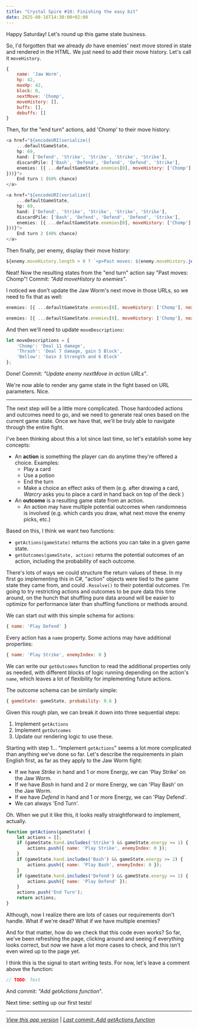 ```yaml
---
title: "Crystal Spire #10: Finishing the easy bit"
date: 2025-08-16T14:30:00+02:00
---
```


Happy Saturday! Let's round up this game state business.

So, I'd forgotten that we already _do_ have enemies' next move stored in state and rendered in the HTML. We just need to add their move history. Let's call it `moveHistory`.

```js
{
    name: 'Jaw Worm',
    hp: 42,
    maxHp: 42,
    block: 0,
    nextMove: 'Chomp',
    moveHistory: [],
    buffs: [],
    debuffs: []
}
```

Then, for the "end turn" actions, add 'Chomp' to their move history:

```js
<a href="${encodeURI(serialize({
    ...defaultGameState,
    hp: 69,
    hand: ['Defend', 'Strike', 'Strike', 'Strike', 'Strike'],
    discardPile: ['Bash', 'Defend', 'Defend', 'Defend', 'Strike'],
    enemies: [{ ...defaultGameState.enemies[0], moveHistory: ['Chomp'] }]
}))}">
    End turn 1 (60% chance)
</a>
```

```js
<a href="${encodeURI(serialize({
    ...defaultGameState,
    hp: 69,
    hand: ['Defend', 'Strike', 'Strike', 'Strike', 'Strike'],
    discardPile: ['Bash', 'Defend', 'Defend', 'Defend', 'Strike'],
    enemies: [{ ...defaultGameState.enemies[0], moveHistory: ['Chomp'] }]
}))}">
    End turn 2 (40% chance)
</a>
```

Then finally, per enemy, display their move history:

```js
${enemy.moveHistory.length > 0 ? `<p>Past moves: ${enemy.moveHistory.join(', ')}</p>` : ''}
```

Neat! Now the resulting states from the "end turn" action say "Past moves: Chomp"! Commit: _"Add moveHistory to enemies"_.

I noticed we don't update the Jaw Worm's next move in those URLs, so we need to fix that as well:

```js
enemies: [{ ...defaultGameState.enemies[0], moveHistory: ['Chomp'], nextMove: 'Bellow' }]
```

```js
enemies: [{ ...defaultGameState.enemies[0], moveHistory: ['Chomp'], nextMove: 'Thrash' }]
```

And then we'll need to update `moveDescriptions`:

```js
let moveDescriptions = {
    'Chomp': 'Deal 11 damage',
    'Thrash': 'Deal 7 damage, gain 5 Block',
    'Bellow': 'Gain 3 Strength and 6 Block'
};
```

Done! Commit: _"Update enemy nextMove in action URLs"_.

We're now able to render any game state in the fight based on URL parameters. Nice.

---

The next step will be a little more complicated. Those hardcoded actions and outcomes need to go, and we need to generate real ones based on the current game state. Once we have that, we'll be truly able to navigate through the entire fight.

I've been thinking about this a lot since last time, so let's establish some key concepts:

- An **action** is something the player can do anytime they're offered a choice. Examples:
    - Play a card
    - Use a potion
    - End the turn
    - Make a choice an effect asks of them (e.g. after drawing a card, _Warcry_ asks you to place a card in hand back on top of the deck )
- An **outcome** is a resulting game state from an action.
    - An action may have multiple potential outcomes when randomness is involved (e.g. which cards you draw, what next move the enemy picks, etc.)

Based on this, I think we want two functions:
- `getActions(gameState)` returns the actions you can take in a given game state.
- `getOutcomes(gameState, action)` returns the potential outcomes of an action, including the probability of each outcome.

There's lots of ways we could structure the return values of these. In my first go implementing this in C#, "action" objects were tied to the game state they came from, and could `.Resolve()` to their potential outcomes. I'm going to try restricting actions and outcomes to be pure data this time around, on the hunch that shuffling pure data around will be easier to optimize for performance later than shuffling functions or methods around.

We can start out with this simple schema for actions:

```js
{ name: 'Play Defend' }
```

Every action has a `name` property. Some actions may have additional properties:

```js
{ name: 'Play Strike', enemyIndex: 0 }
```

We can write our `getOutcomes` function to read the additional properties only as needed, with different blocks of logic running depending on the action's `name`, which leaves a lot of flexibility for implementing future actions.

The outcome schema can be similarly simple:

```js
{ gameState: gameState, probability: 0.6 }
```

Given this rough plan, we can break it down into three sequential steps:

1. Implement `getActions`
2. Implement `getOutcomes`
3. Update our rendering logic to use these.

Starting with step 1... "Implement `getActions`" seems a lot more complicated than anything we've done so far. Let's describe the requirements in plain English first, as far as they apply to the Jaw Worm fight:

- If we have _Strike_ in hand and 1 or more Energy, we can 'Play Strike' on the Jaw Worm.
- If we have _Bash_ in hand and 2 or more Energy, we can 'Play Bash' on the Jaw Worm.
- If we have _Defend_ in hand and 1 or more Energy, we can 'Play Defend'.
- We can always 'End Turn'.

Oh. When we put it like this, it looks really straightforward to implement, actually.

```js
function getActions(gameState) {
    let actions = [];
    if (gameState.hand.includes('Strike') && gameState.energy >= 1) {
        actions.push({ name: 'Play Strike', enemyIndex: 0 });
    }
    if (gameState.hand.includes('Bash') && gameState.energy >= 2) {
        actions.push({ name: 'Play Bash', enemyIndex: 0 });
    }
    if (gameState.hand.includes('Defend') && gameState.energy >= 1) {
        actions.push({ name: 'Play Defend' });
    }
    actions.push('End Turn');
    return actions;
}
```

Although, now I realize there are lots of cases our requirements don't handle. What if we're dead? What if we have multiple enemies?

And for that matter, how do we check that this code even works? So far, we've been refreshing the page, clicking around and seeing if everything looks correct, but now we have a lot more cases to check, and this isn't even wired up to the page yet.

I think this is the signal to start writing tests. For now, let's leave a comment above the function:

```js
// TODO: Test
```

And commit: _"Add getActions function_".

Next time: setting up our first tests!

---

_[View this app version](/crystal-spire/v10/)_ | _[Last commit: Add getActions function](https://codeberg.org/cvennevik/crystal-spire/src/commit/3ef1ac5b8d289ab1352c6abde946c20c29fa527e)_
